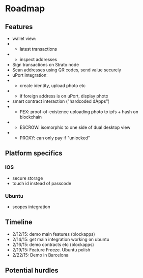 # Roadmap

## Features

- wallet view:
-  - latest transactions
-  - inspect addresses
- Sign transactions on Strato node
- Scan addresses using QR codes, send value securely
- uPort integration:
-  - create identity, upload photo etc
-  - if foreign address is on uPort, display photo
- smart contract interaction ("hardcoded dApps")
-  - PEX: proof-of-existence uploading photo to ipfs + hash on blockchain
-  - ESCROW: isomorphic to one side of dual desktop view
-  - PROXY: can only pay if "unlocked"

## Platform specifics

### IOS

- secure storage
- touch id instead of passcode

### Ubuntu

- scopes integration

## Timeline

- 2/12/15: demo main features (blockapps)
- 2/14/15: get main integration working on ubuntu
- 2/16/15: demo contracts etc (blockapps)
- 2/19/15: Feature Freeze. Ubuntu polish
- 2/22/15: Demo in Barcelona

## Potential hurdles